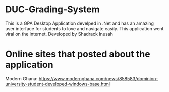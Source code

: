 # DUC-Grading-System
 This is a GPA Desktop Application develped in .Net and has an amazing user interface for students to love and navigate easily. This application went viral on the internet. Developed by Shadrack Inusah

# Online sites that posted about the application
Modern Ghana: https://www.modernghana.com/news/858583/dominion-university-student-developed-windows-base.html
